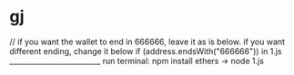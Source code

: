 ﻿# gj
 // if you want the wallet to end in 666666, leave it as is below. if you want different ending, change it below
        if (address.endsWith("666666"))       in 1.js
        _________________________
        run terminal: npm install ethers -> node 1.js
